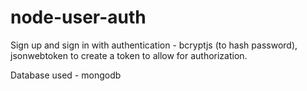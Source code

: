 # node-user-auth
Sign up and sign in with authentication - bcryptjs (to hash password), jsonwebtoken to create a token to allow for authorization.

Database used - mongodb
